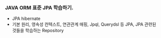 ### JAVA ORM 표준 JPA 학습하기.

- JPA hibernate
- 기본 원리, 영속성 컨텍스트, 연관관계 매핑, Jpql, Querydsl 등 JPA, JPA 관련된 것들을 학습하는 Repository
